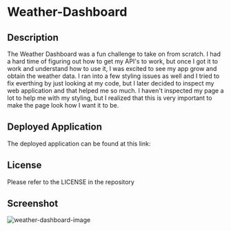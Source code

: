 # Weather-Dashboard

## Description

The Weather Dashboard was a fun challenge to take on from scratch. I had a hard time of figuring out how to get my API's to work, but once I got it to work and understand how to use it, I was excited to see my app grow and obtain the weather data. I ran into a few styling issues as well and I tried to fix everthing by just looking at my code, but I later decided to inspect my web application and that helped me so much. I haven't inspected my page a lot to help me with my styling, but I realized that this is very important to make the page look how I want it to be.
 
## Deployed Application

The deployed application can be found at this link: 

## License

Please refer to the LICENSE in the repository

## Screenshot

![weather-dashboard-image](https://user-images.githubusercontent.com/38742748/217897656-3cccf9f5-2cee-43f0-98da-c267e55553d6.png)
